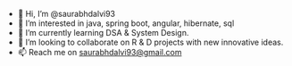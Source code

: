 - 👋 Hi, I’m @saurabhdalvi93
- 👀 I’m interested in java, spring boot, angular, hibernate, sql
- 🌱 I’m currently learning DSA & System Design.
- 💞️ I’m looking to collaborate on R & D projects with new innovative ideas.
- 📫 Reach me on saurabhdalvi93@gmail.com

<!---
saurabhdalvi93/saurabhdalvi93 is a ✨ special ✨ repository because its `README.md` (this file) appears on your GitHub profile.
You can click the Preview link to take a look at your changes.
--->
